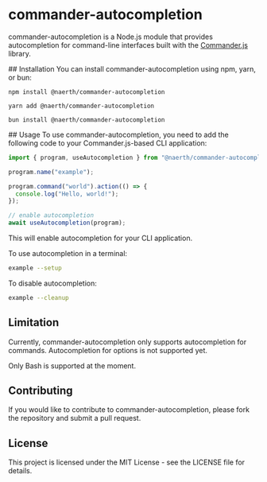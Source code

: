 # commander-autocompletion
commander-autocompletion is a Node.js module that provides autocompletion for command-line interfaces built with the [Commander.js](https://github.com/tj/commander.js) library.

## Installation
You can install commander-autocompletion using npm, yarn, or bun:

```
npm install @naerth/commander-autocompletion
```

```
yarn add @naerth/commander-autocompletion
```

```
bun install @naerth/commander-autocompletion
```
## Usage
To use commander-autocompletion, you need to add the following code to your Commander.js-based CLI application:

```javascript
import { program, useAutocompletion } from "@naerth/commander-autocompletion";

program.name("example");

program.command("world").action(() => {
  console.log("Hello, world!");
});

// enable autocompletion
await useAutocompletion(program);
```
This will enable autocompletion for your CLI application.

To use autocompletion in a terminal:

```bash
example --setup
```

To disable autocompletion:

```bash
example --cleanup
```
## Limitation

Currently, commander-autocompletion only supports autocompletion for commands.
Autocompletion for options is not supported yet.

Only Bash is supported at the moment.

## Contributing
If you would like to contribute to commander-autocompletion, please fork the repository and submit a pull request.

## License
This project is licensed under the MIT License - see the LICENSE file for details.